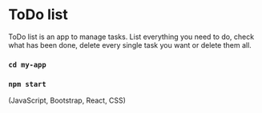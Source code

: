 # ToDo list

ToDo list is an app to manage tasks. List everything you need to do, check what has been done, delete every single task you want or delete them all. 

### `cd my-app`
### `npm start`

(JavaScript, Bootstrap, React, CSS)
